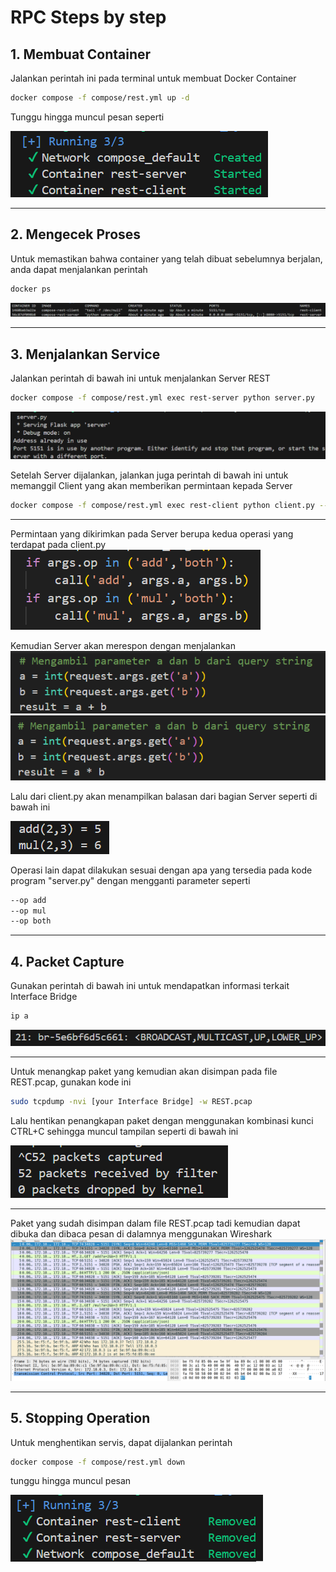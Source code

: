 # RPC Steps by step

## 1. Membuat Container 
Jalankan perintah ini pada terminal untuk membuat Docker Container
```bash
docker compose -f compose/rest.yml up -d	
```
Tunggu hingga muncul pesan seperti

![](/REST/Assets/Compose.png)
- - -

## 2. Mengecek Proses
Untuk memastikan bahwa container yang telah dibuat sebelumnya berjalan, anda dapat menjalankan perintah
```bash
docker ps
```
![](/REST/Assets/Process.png)
- - -

## 3. Menjalankan Service
Jalankan perintah di bawah ini untuk menjalankan Server REST
```bash
docker compose -f compose/rest.yml exec rest-server python server.py
```
![](/REST/Assets/Server.png)

Setelah Server dijalankan, jalankan juga perintah di bawah ini untuk memanggil Client yang akan memberikan permintaan kepada Server 
```bash
docker compose -f compose/rest.yml exec rest-client python client.py --op both -a 2 -b 3
```
- - -
Permintaan yang dikirimkan pada Server berupa kedua operasi yang terdapat pada client.py
![](/REST/Assets/Op.png)

Kemudian Server akan merespon dengan menjalankan 
![](/REST/Assets/add.png)
![](/REST/Assets/mult.png)

Lalu dari client.py akan menampilkan balasan dari bagian Server seperti di bawah ini

![](/REST/Assets/Result_Client.png)

Operasi lain dapat dilakukan sesuai dengan apa yang tersedia pada kode program "server.py" dengan mengganti parameter seperti
```bash
--op add
--op mul
--op both
```
- - -


## 4. Packet Capture
Gunakan perintah di bawah ini untuk mendapatkan informasi terkait Interface Bridge
```bash
ip a
```
![](/REST/Assets/BI.png)
- - -
Untuk menangkap paket yang kemudian akan disimpan pada file REST.pcap, gunakan kode ini
```bash
sudo tcpdump -nvi [your Interface Bridge] -w REST.pcap
```
Lalu hentikan penangkapan paket dengan menggunakan kombinasi kunci CTRL+C sehingga muncul tampilan seperti di bawah ini

![](/REST/Assets/packet.png)
- - -
Paket yang sudah disimpan dalam file REST.pcap tadi kemudian dapat dibuka dan dibaca pesan di dalamnya menggunakan Wireshark
![](/REST/Assets/WS.png)
- - -

## 5. Stopping Operation
Untuk menghentikan servis, dapat dijalankan perintah
```bash
docker compose -f compose/rest.yml down
```
tunggu hingga muncul pesan

![](/REST/Assets/stop.png)

